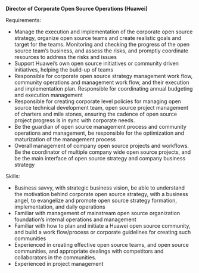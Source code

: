 **Director of Corporate Open Source Operations (Huawei)**

Requirements:

* Manage the execution and implementation of the corporate open source strategy, organize open source teams and create realistic goals and target for the teams. Monitoring and checking the progress of the open source team’s business, and assess the risks, and promptly coordinate resources to address the risks and issues
* Support Huawei’s own open source initiatives or community driven initiatives, helping the build-up of teams
* Responsible for corporate open source strategy management work flow, community operations and management work flow,  and their execution and implementation plan. Responsible for coordinating annual budgeting and execution management
* Responsible for creating corporate level policies for managing open source technical development team, open source project management of charters and mile stones, ensuring the cadence of open source project progress is in sync with corporate needs.
* Be the guardian of open source management process and community operations and management, be responsible for the optimization and maturization of the management process
* Overall management of company open source projects and workflows. Be the coordinator of multiple company wide open source projects, and be the main interface of open source strategy and company business strategy

Skills:

* Business savvy, with strategic business vision, be able to understand the motivation behind corporate open source strategy, with a business angel, to evangelize and promote open source strategy formation, implementation, and daily operations
* Familiar with management of mainstream open source organization foundation’s internal operations and management
* Familiar with how to plan and initiate a Huawei open source community, and build a work flow/process or corporate guidelines for creating such communities
* Experienced in creating effective open source teams, and open source communities, and appropriate dealings with competitors and collaborators in the communities.
* Experienced in project management
